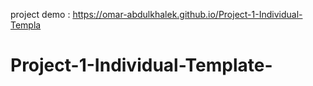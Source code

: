 project demo : https://omar-abdulkhalek.github.io/Project-1-Individual-Templa
# Project-1-Individual-Template-
